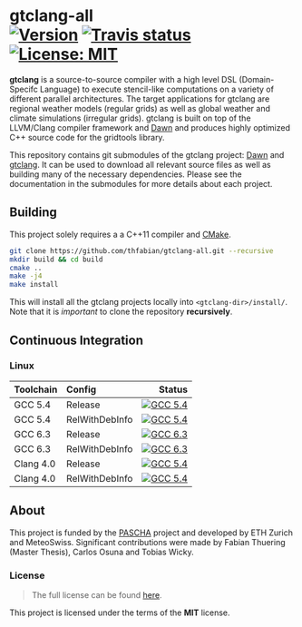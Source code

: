 gtclang-all <br/> <a target="_blank" href="http://semver.org">![Version][Version.Badge]</a> <a target="_blank" href="https://travis-ci.org/thfabian/dawn">![Travis status][TravisCI.Badge]</a> <a target="_blank" href="https://opensource.org/licenses/MIT">![License: MIT][MIT.License]</a>
===========

**gtclang** is a source-to-source compiler with a high level DSL (Domain-Specifc Language) to execute stencil-like computations on a variety of different parallel architectures. The target applications for gtclang are regional weather models (regular grids) as well as global weather and climate simulations (irregular grids). gtclang is built on top of the LLVM/Clang compiler framework and [Dawn](https://github.com/MeteoSwiss-APN/dawn) and produces highly optimized C++ source code for the gridtools library.

This repository contains git submodules of the gtclang project: [Dawn](https://github.com/MeteoSwiss-APN/dawn) and [gtclang](https://github.com/MeteoSwiss-APN/gtclang). It can be used to download all relevant source files as well as building many of the necessary dependencies. Please see the documentation in the submodules for more details about each project.

## Building

This project solely requires a a C++11 compiler and [CMake](https://cmake.org/).

```bash
git clone https://github.com/thfabian/gtclang-all.git --recursive
mkdir build && cd build
cmake ..
make -j4
make install
```

This will install all the gtclang projects locally into `<gtclang-dir>/install/`. Note that it is *important* to clone the repository **recursively**.

## Continuous Integration

### Linux

|  Toolchain   | Config         |                                                     Status                                                          |
|:-------------|:---------------|--------------------------------------------------------------------------------------------------------------------:|
| GCC 5.4      | Release        |  <a target="_blank" href="https://travis-ci.org/thfabian/gtclang-all">![GCC 5.4][GCC_54_Release.Badge]</a>          |
| GCC 5.4      | RelWithDebInfo |  <a target="_blank" href="https://travis-ci.org/thfabian/gtclang-all">![GCC 5.4][GCC_54_RelWithDebInfo.Badge]</a>   |
| GCC 6.3      | Release        |  <a target="_blank" href="https://travis-ci.org/thfabian/gtclang-all">![GCC 6.3][GCC_63_Release.Badge]</a>          |
| GCC 6.3      | RelWithDebInfo |  <a target="_blank" href="https://travis-ci.org/thfabian/gtclang-all">![GCC 6.3][GCC_63_RelWithDebInfo.Badge]</a>   |
| Clang 4.0    | Release        |  <a target="_blank" href="https://travis-ci.org/thfabian/gtclang-all">![GCC 5.4][Clang_40_Release.Badge]</a>        |
| Clang 4.0    | RelWithDebInfo |  <a target="_blank" href="https://travis-ci.org/thfabian/gtclang-all">![GCC 5.4][Clang_40_RelWithDebInfo.Badge]</a> |

## About

This project is funded by the [PASCHA](http://www.pasc-ch.org/projects/2017-2020/pascha) project and developed by ETH Zurich and MeteoSwiss.
Significant contributions were made by Fabian Thuering (Master Thesis), Carlos Osuna and Tobias Wicky. 

### License

> The full license can be found [here](https://opensource.org/licenses/MIT).

This project is licensed under the terms of the **MIT** license.

<!-- Links -->
[TravisCI]: https://travis-ci.org/thfabian/gtclang-all
[TravisCI.Badge]: https://travis-ci.org/thfabian/gtclang-all.svg?branch=master
[Documentation.Badge]: https://img.shields.io/badge/documentation-link-blue.svg
[MIT.License]: https://img.shields.io/badge/License-MIT-blue.svg
[Version.Badge]: https://badge.fury.io/gh/thfabian%2Fgtclang-all.svg
[GCC_54_Release.Badge]: https://travis-matrix-badges.herokuapp.com/repos/thfabian/gtclang-all/branches/master/3
[GCC_54_RelWithDebInfo.Badge]: https://travis-matrix-badges.herokuapp.com/repos/thfabian/gtclang-all/branches/master/4
[GCC_63_Release.Badge]: https://travis-matrix-badges.herokuapp.com/repos/thfabian/gtclang-all/branches/master/5
[GCC_63_RelWithDebInfo.Badge]: https://travis-matrix-badges.herokuapp.com/repos/thfabian/gtclang-all/branches/master/6
[Clang_40_Release.Badge]: https://travis-matrix-badges.herokuapp.com/repos/thfabian/gtclang-all/branches/master/7
[Clang_40_RelWithDebInfo.Badge]: https://travis-matrix-badges.herokuapp.com/repos/thfabian/gtclang-all/branches/master/8